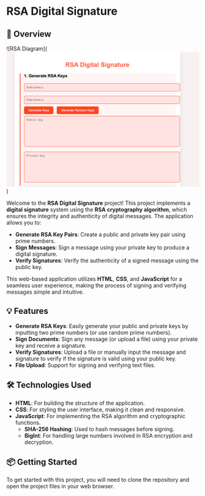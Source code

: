 # RSA Digital Signature

## 🚀 Overview

![RSA Diagram](![RSA Diagram](https://github.com/sjsjsmsmsj/RSA/blob/main/image.png?raw=true))

Welcome to the **RSA Digital Signature** project! This project implements a **digital signature** system using the **RSA cryptography algorithm**, which ensures the integrity and authenticity of digital messages. The application allows you to:

- **Generate RSA Key Pairs**: Create a public and private key pair using prime numbers.
- **Sign Messages**: Sign a message using your private key to produce a digital signature.
- **Verify Signatures**: Verify the authenticity of a signed message using the public key.

This web-based application utilizes **HTML**, **CSS**, and **JavaScript** for a seamless user experience, making the process of signing and verifying messages simple and intuitive.

## 💡 Features

- **Generate RSA Keys**: Easily generate your public and private keys by inputting two prime numbers (or use random prime numbers).
- **Sign Documents**: Sign any message (or upload a file) using your private key and receive a signature.
- **Verify Signatures**: Upload a file or manually input the message and signature to verify if the signature is valid using your public key.
- **File Upload**: Support for signing and verifying text files.

## 🛠 Technologies Used

- **HTML**: For building the structure of the application.
- **CSS**: For styling the user interface, making it clean and responsive.
- **JavaScript**: For implementing the RSA algorithm and cryptographic functions.
  - **SHA-256 Hashing**: Used to hash messages before signing.
  - **BigInt**: For handling large numbers involved in RSA encryption and decryption.

## 📦 Getting Started

To get started with this project, you will need to clone the repository and open the project files in your web browser.
